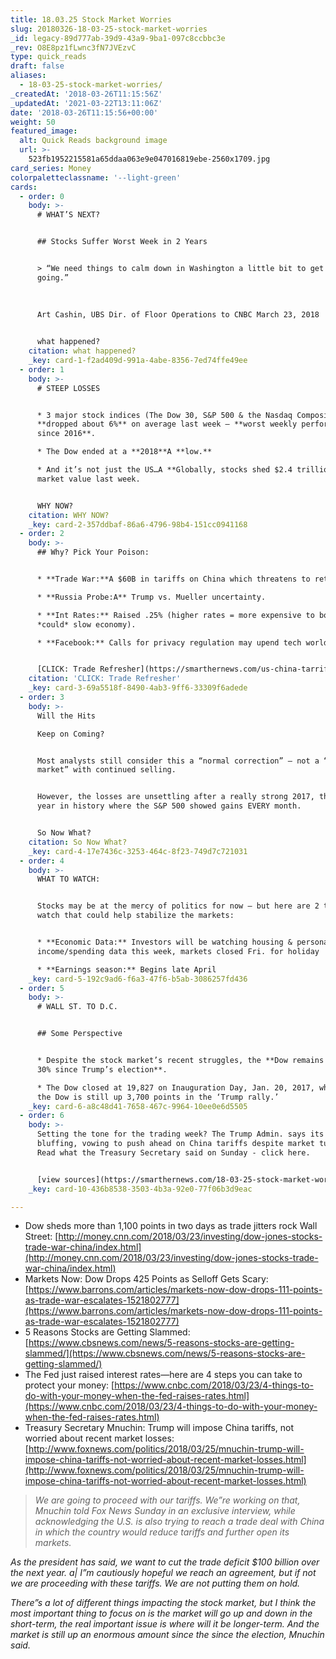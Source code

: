 ```yaml
---
title: 18.03.25 Stock Market Worries
slug: 20180326-18-03-25-stock-market-worries
_id: legacy-89d777ab-39d9-43a9-9ba1-097c8ccbbc3e
_rev: O8E8pz1fLwnc3fN7JVEzvC
type: quick_reads
draft: false
aliases:
  - 18-03-25-stock-market-worries/
_createdAt: '2018-03-26T11:15:56Z'
_updatedAt: '2021-03-22T13:11:06Z'
date: '2018-03-26T11:15:56+00:00'
weight: 50
featured_image:
  alt: Quick Reads background image
  url: >-
    523fb1952215581a65ddaa063e9e047016819ebe-2560x1709.jpg
card_series: Money
colorpaletteclassname: '--light-green'
cards:
  - order: 0
    body: >-
      # WHAT’S NEXT?


      ## Stocks Suffer Worst Week in 2 Years


      > “We need things to calm down in Washington a little bit to get things
      going.”  
        
        
        
      Art Cashin, UBS Dir. of Floor Operations to CNBC March 23, 2018


      what happened?
    citation: what happened?
    _key: card-1-f2ad409d-991a-4abe-8356-7ed74ffe49ee
  - order: 1
    body: >-
      # STEEP LOSSES


      * 3 major stock indices (The Dow 30, S&P 500 & the Nasdaq Composite)
      **dropped about 6%** on average last week – **worst weekly performance
      since 2016**.

      * The Dow ended at a **2018**A **low.**

      * And it’s not just the US…A **Globally, stocks shed $2.4 trillion** in
      market value last week.


      WHY NOW?
    citation: WHY NOW?
    _key: card-2-357ddbaf-86a6-4796-98b4-151cc0941168
  - order: 2
    body: >-
      ## Why? Pick Your Poison:


      * **Trade War:**A $60B in tariffs on China which threatens to retaliate.

      * **Russia Probe:A** Trump vs. Mueller uncertainty.

      * **Int Rates:** Raised .25% (higher rates = more expensive to borrow $$ =
      *could* slow economy).

      * **Facebook:** Calls for privacy regulation may upend tech world.


      [CLICK: Trade Refresher](https://smarthernews.com/us-china-tarriffs/)
    citation: 'CLICK: Trade Refresher'
    _key: card-3-69a5518f-8490-4ab3-9ff6-33309f6adede
  - order: 3
    body: >-
      Will the Hits  

      Keep on Coming?


      Most analysts still consider this a “normal correction” – not a “bear
      market” with continued selling.


      However, the losses are unsettling after a really strong 2017, the 1st
      year in history where the S&P 500 showed gains EVERY month.


      So Now What?
    citation: So Now What?
    _key: card-4-17e7436c-3253-464c-8f23-749d7c721031
  - order: 4
    body: >-
      WHAT TO WATCH:


      Stocks may be at the mercy of politics for now – but here are 2 things to
      watch that could help stabilize the markets:


      * **Economic Data:** Investors will be watching housing & personal
      income/spending data this week, markets closed Fri. for holiday

      * **Earnings season:** Begins late April
    _key: card-5-192c9ad6-f6a3-47f6-b5ab-3086257fd436
  - order: 5
    body: >-
      # WALL ST. TO D.C.


      ## Some Perspective


      * Despite the stock market’s recent struggles, the **Dow remains up about
      30% since Trump’s election**.

      * The Dow closed at 19,827 on Inauguration Day, Jan. 20, 2017, which means
      the Dow is still up 3,700 points in the ‘Trump rally.’
    _key: card-6-a8c48d41-7658-467c-9964-10ee0e6d5505
  - order: 6
    body: >-
      Setting the tone for the trading week? The Trump Admin. says its not
      bluffing, vowing to push ahead on China tariffs despite market turbulence.
      Read what the Treasury Secretary said on Sunday - click here.


      [view sources](https://smarthernews.com/18-03-25-stock-market-worries/)
    _key: card-10-436b8538-3503-4b3a-92e0-77f06b3d9eac

---
```

* Dow sheds more than 1,100 points in two days as trade jitters rock Wall Street: [http://money.cnn.com/2018/03/23/investing/dow-jones-stocks-trade-war-china/index.html](http://money.cnn.com/2018/03/23/investing/dow-jones-stocks-trade-war-china/index.html)
* Markets Now: Dow Drops 425 Points as Selloff Gets Scary:  
[https://www.barrons.com/articles/markets-now-dow-drops-111-points-as-trade-war-escalates-1521802777](https://www.barrons.com/articles/markets-now-dow-drops-111-points-as-trade-war-escalates-1521802777)
* 5 Reasons Stocks are Getting Slammed:  
[https://www.cbsnews.com/news/5-reasons-stocks-are-getting-slammed/](https://www.cbsnews.com/news/5-reasons-stocks-are-getting-slammed/)
* The Fed just raised interest rates—here are 4 steps you can take to protect your money: [https://www.cnbc.com/2018/03/23/4-things-to-do-with-your-money-when-the-fed-raises-rates.html](https://www.cnbc.com/2018/03/23/4-things-to-do-with-your-money-when-the-fed-raises-rates.html)
* Treasury Secretary Mnuchin: Trump will impose China tariffs, not worried about recent market losses: [http://www.foxnews.com/politics/2018/03/25/mnuchin-trump-will-impose-china-tariffs-not-worried-about-recent-market-losses.html](http://www.foxnews.com/politics/2018/03/25/mnuchin-trump-will-impose-china-tariffs-not-worried-about-recent-market-losses.html)

> _We are going to proceed with our tariffs. We”re working on that, Mnuchin told Fox News Sunday in an exclusive interview, while acknowledging the U.S. is also trying to reach a trade deal with China in which the country would reduce tariffs and further open its markets._  
  
  
  
_As the president has said, we want to cut the trade deficit $100 billion over the next year. a| I”m cautiously hopeful we reach an agreement, but if not we are proceeding with these tariffs. We are not putting them on hold._  
  
  
  
_There”s a lot of different things impacting the stock market, but I think the most important thing to focus on is the market will go up and down in the short-term, the real important issue is where will it be longer-term. And the market is still up an enormous amount since the since the election, Mnuchin said._